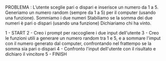 PROBLEMA : L’utente sceglie pari o dispari e inserisce un numero da 1 a 5. Generiamo un numero random (sempre da 1 a 5) per il computer (usando una funzione). Sommiamo i due numeri Stabiliamo se la somma dei due numeri è pari o dispari (usando una funzione) Dichiariamo chi ha vinto.

1 - START
2 - Creo i prompt per raccogliere i due input dell'utente
3 - Creo le funzioni utili a generare un numero random tra 1 e 5, e a sommare l'imput con il numero generato dal computer, confrontando nel frattempo se la somma sia pari o dispari
4 - Confronto l'input dell'utente con il risultato e dichiaro il vincitore
5 - FINISH
